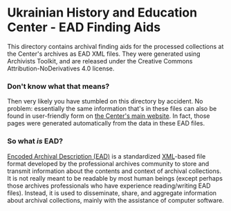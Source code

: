 # Ukrainian History and Education Center - EAD Finding Aids
This directory contains archival finding aids for the processed collections at the Center's archives as EAD XML files. They were generated using Archivists Toolkit, and are released under the Creative Commons Attribution-NoDerivatives 4.0 license.

### Don't know what that means?
 Then very likely you have stumbled on this directory by accident. No problem: essentially the same information that's in these files can also be found in user-friendly form on [the Center's main website](http://ukrhec.org/collections/archives). In fact, those pages were generated automatically from the data in these EAD files.

### So what ***is*** EAD?

 [Encoded Archival Description (EAD)](https://en.wikipedia.org/wiki/Encoded_Archival_Description) is a standardized [XML](https://en.wikipedia.org/wiki/XML)-based file format developed by the professional archives community to store and transmit information about the contents and context of archival collections. It is not really meant to be readable by most human beings (except perhaps those archives professionals who have experience reading/writing EAD files). Instead, it is used to disseminate, share, and aggregate information about archival collections, mainly with the assistance of computer software. 
